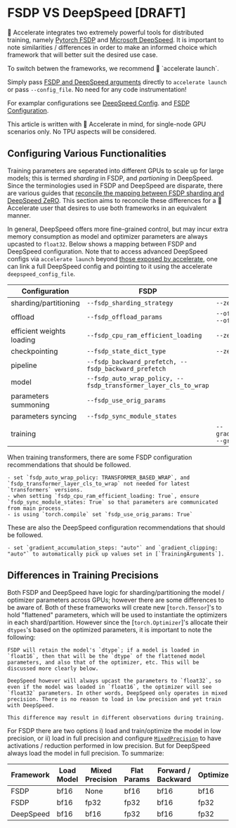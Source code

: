 <!--Copyright 2024 The HuggingFace Team. All rights reserved.

Licensed under the Apache License, Version 2.0 (the "License"); you may not use this file except in compliance with
the License. You may obtain a copy of the License at

http://www.apache.org/licenses/LICENSE-2.0

Unless required by applicable law or agreed to in writing, software distributed under the License is distributed on
an "AS IS" BASIS, WITHOUT WARRANTIES OR CONDITIONS OF ANY KIND, either express or implied. See the License for the
specific language governing permissions and limitations under the License.

⚠️ Note that this file is in Markdown but contain specific syntax for our doc-builder (similar to MDX) that may not be
rendered properly in your Markdown viewer.
-->

# FSDP VS DeepSpeed [DRAFT]

🤗 Accelerate integrates two extremely powerful tools for distributed training, namely [Pytorch FSDP](../usage_guides/fsdp.md) and [Microsoft DeepSpeed](../usage_guides/deepspeed.md). It is important to note similarities / differences in order to make an informed choice which framework that will better suit the desired use case.

<Tip>
  To switch betwen the frameworks, we recommend 🤗 `accelerate launch`.

  Simply pass [FSDP and DeepSpeed arguments](../package_reference/cli.md#accelerate-launch) directly to `accelerate launch` or pass `--config_file`. No need for any code instrumentation!

  For examplar configurations see [DeepSpeed Config](../usage_guides/deepspeed#accelerate-deepspeed-plugin). and [FSDP Configuration](../usage_guides/fsdp.md#how-it-works-out-of-the-box). 
  

</Tip>

<!--
The aim of this concept guide is to elucidate similarities/differences with empirical observations and code aspects.  We assume that 🤗 Accelerate is used and configured using the [FSDP and DeepSpeed arguments](../package_reference/cli.md#accelerate-launch). No TPU aspects are discussed. Also we focus only on single-node aspects.
-->

This article is written with 🤗 Accelerate in mind, for single-node GPU scenarios only. No TPU aspects will be considered.

## Configuring Various Functionalities

Training parameters are seperated into different GPUs to scale up for large models; this is termed *sharding* in FSDP, and *partioning* in DeepSpeed. Since the terminologies used in FSDP and DeepSpeed are disparate, there are various guides that [reconcile the mapping between FSDP sharding and DeepSpeed ZeRO](../usage_guides/fsdp.md#mapping-between-fsdp-sharding-strategies-and-deepspeed-zero-stages). This section aims to reconcile these differences for a 🤗 Accelerate user that desires to use both frameworks in an equivalent manner.

In general, DeepSpeed offers more fine-grained control, but may incur extra memory consumption as model and optimizer parameters are always upcasted to `float32`. 
Below shows a mapping between FSDP and DeepSpeed configuration. 
Note that to access advanced DeepSpeed configs via `accelerate launch` beyond
[those exposed by accelerate](../package_reference/cli.md#accelerate-launch), one can link a full DeepSpeed config and pointing to it using the accelerate `deepspeed_config_file`. 
 
Configuration | FSDP | DeepSpeed
--|--|--
sharding/partitioning | `--fsdp_sharding_strategy` | `--zero_stage`
offload | `--fsdp_offload_params` | `--offload_optimizer_device, --offload_param_device`
efficient weights loading | `--fsdp_cpu_ram_efficient_loading` | `--zero3_init_flag`
checkpointing | `--fsdp_state_dict_type` | `--zero3_save_16bit_model`
pipeline | `--fsdp_backward_prefetch, --fsdp_backward_prefetch` | 
model | `--fsdp_auto_wrap_policy, --fsdp_transformer_layer_cls_to_wrap` | 
parameters summoning | `--fsdp_use_orig_params` | 
parameters syncing | `--fsdp_sync_module_states` | 
training |  | `--gradient_accumulation_steps, --gradient_clipping`

<Tip>
    When training transformers, there are some FSDP configuration recommendations that should be followed.

    - set `fsdp_auto_wrap_policy: TRANSFORMER_BASED_WRAP`, and `fsdp_transformer_layer_cls_to_wrap` not needed for latest `transformers` versions.
    - when setting `fsdp_cpu_ram_efficient_loading: True`, ensure `fsdp_sync_module_states: True` so that parameters are communicated from main process.
    - is using `torch.compile` set `fsdp_use_orig_params: True`

</Tip>

<Tip>
    These are also the DeepSpeed configuration recommendations that should be followed.

    - set `gradient_accumulation_steps: "auto"` and `gradient_clipping: "auto"` to automatically pick up values set in [`TrainingArguments`].

</Tip>

## Differences in Training Precisions

Both FSDP and DeepSpeed have logic for sharding/partitioning the model / optimizer parameters across GPUs; however there are some differences to be aware of. Both of these
frameworks will create new [`torch.Tensor`]'s to hold "flattened" parameters, which will be used to instantiate the optimizers in each shard/partition. However since the [`torch.Optimizer`]'s allocate their `dtypes`'s based on the optimized parameters, it is important to note the following:

<Tip warning={true}>

    FSDP will retain the model's `dtype`; if a model is loaded in `float16`, then that will be the `dtype` of the flattened model parameters, and also that of the optimizer, etc. This will be discussed more clearly below. 
    
    DeepSpeed however will always upcast the parameters to `float32`, so even if the model was loaded in `float16`, the optimizer will see `float32` parameters. In other words, DeepSpeed only operates in mixed precision. There is no reason to load in low precision and yet train with DeepSpeed.

    This difference may result in different observations during training.

</Tip>

For FSDP there are two options i) load and train/optimize the model in low precision, or ii) load in full precision and configure [`MixedPrecision`](https://pytorch.org/docs/stable/fsdp.html#torch.distributed.fsdp.MixedPrecision) to have activations / reduction performed in low precision. But for DeepSpeed always load the model in full precision. To summarize:

Framework | Load Model | Mixed Precision | Flat Params | Forward / Backward | Optimizer
--|--|--|--|--|--
FSDP | bf16 | None | bf16 | bf16 | bf16
FSDP | bf16| fp32 | fp32 | bf16 | fp32
DeepSpeed   | bf16 | bf16 | fp32 | bf16 | fp32
